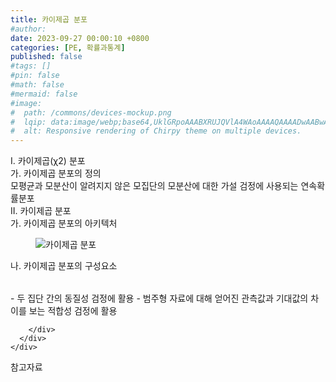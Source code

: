 ```yaml
---
title: 카이제곱 분포
#author: 
date: 2023-09-27 00:00:10 +0800
categories: [PE, 확률과통계]
published: false
#tags: []
#pin: false
#math: false
#mermaid: false
#image:
#  path: /commons/devices-mockup.png
#  lqip: data:image/webp;base64,UklGRpoAAABXRUJQVlA4WAoAAAAQAAAADwAABwAAQUxQSDIAAAARL0AmbZurmr57yyIiqE8oiG0bejIYEQTgqiDA9vqnsUSI6H+oAERp2HZ65qP/VIAWAFZQOCBCAAAA8AEAnQEqEAAIAAVAfCWkAALp8sF8rgRgAP7o9FDvMCkMde9PK7euH5M1m6VWoDXf2FkP3BqV0ZYbO6NA/VFIAAAA
#  alt: Responsive rendering of Chirpy theme on multiple devices.
---
```


<div class="post-wrap">
  <div class="para">
    <div class="para-title">
      I. 카이제곱(χ2) 분포
    </div>
    <div class="para-cntnt">
      <div class="para">
        <div class="para-title">
          가. 카이제곱 분포의 정의
        </div>
        <div class="para-cntnt">
            모평균과 모분산이 알려지지 않은 모집단의 모분산에 대한 가설 검정에 사용되는 연속확률분포
        </div>
      </div>
    </div>
  </div>
  
  <div class="para">
    <div class="para-title">
      II. 카이제곱 분포
    </div>
    <div class="para-cntnt">
      <div class="para">
        <div class="para-title">
          가. 카이제곱 분포의 아키텍처
        </div>
        <div class="para-cntnt">
          <figure class="post-figure">
            <img src="/assets/img/posts/카이제곱-분포.png" alt="카이제곱 분포">
<!--            <figcaption>Source: Unveiling the Metaverse: Exploring Emerging Trends, Multifaceted Perspectives, and Future Challenges</figcaption>-->
          </figure>
        </div>
      </div>
      <div class="para">
        <div class="para-title">
          나. 카이제곱 분포의 구성요소
        </div>
        <div class="para-cntnt">
          <table class="post-table">
          </table>
          - 두 집단 간의 동질성 검정에 활용
- 범주형 자료에 대해 얻어진 관측값과 기대값의 차이를 보는 적합성 검정에 활용

        </div>
      </div>
    </div>
  </div>

  <div class="refr-wrap">
    <div class="refr-title">
        참고자료
    </div>
    <ol class="refr-list">
    <!--    <li>(나현식, 최대선) <a target="_blank" href="https://scienceon.kisti.re.kr/commons/util/originalView.do?cn=JAKO202225948430499&oCn=JAKO202225948430499&dbt=JAKO&journal=NJOU00291864">메타버스 보안 위협 요소 및 대응 방안 검토</a></li>-->
    <!--    <li>(M. Uddin, S. Manickam, H. Ullah, M. Obaidat and A. Dandoush) <a target="_blank" href="https://ieeexplore.ieee.org/abstract/document/10138386">Unveiling the Metaverse: Exploring Emerging Trends, Multifaceted Perspectives, and Future Challenges</a></li>-->
    </ol>
  </div>
</div>
